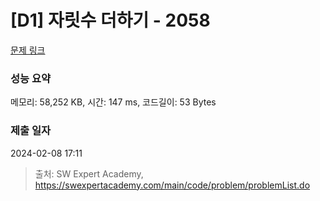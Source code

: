 # [D1] 자릿수 더하기 - 2058 

[문제 링크](https://swexpertacademy.com/main/code/problem/problemDetail.do?contestProbId=AV5QPRjqA10DFAUq) 

### 성능 요약

메모리: 58,252 KB, 시간: 147 ms, 코드길이: 53 Bytes

### 제출 일자

2024-02-08 17:11



> 출처: SW Expert Academy, https://swexpertacademy.com/main/code/problem/problemList.do